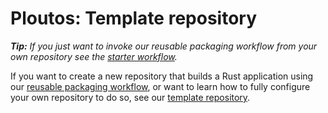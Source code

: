 # Ploutos: Template repository

_**Tip:** If you just want to invoke our reusable packaging workflow from your own repository see the [starter workflow](./starter_workflow.md)._

If you want to create a new repository that builds a Rust application using our [reusable packaging workflow](./README.md), or want to learn how to fully configure your own repository to do so, see our [template repository](https://github.com/NLnetLabs/.github-testing/blob/main/README.md).
